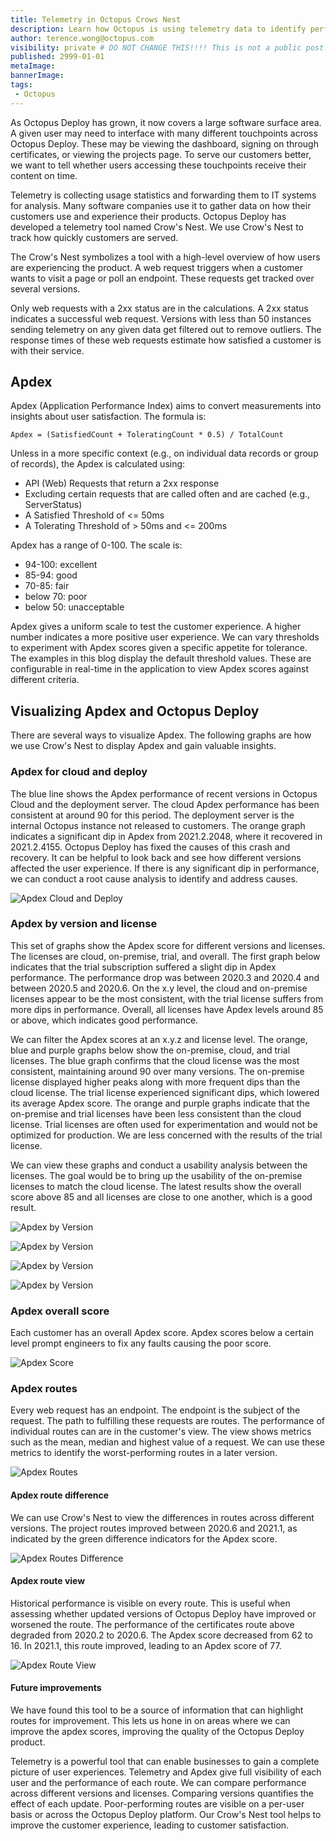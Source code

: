 ```yaml
---
title: Telemetry in Octopus Crows Nest
description: Learn how Octopus is using telemetry data to identify performance metrics for our customers
author: terence.wong@octopus.com
visibility: private # DO NOT CHANGE THIS!!!! This is not a public post!
published: 2999-01-01
metaImage: 
bannerImage: 
tags:
 - Octopus
---
```


As Octopus Deploy has grown, it now covers a large software surface area. A given user may need to interface with many different touchpoints across Octopus Deploy. These may be viewing the dashboard, signing on through certificates, or viewing the projects page. To serve our customers better, we want to tell whether users accessing these touchpoints receive their content on time.

Telemetry is collecting usage statistics and forwarding them to IT systems for analysis. Many software companies use it to gather data on how their customers use and experience their products. Octopus Deploy has developed a telemetry tool named Crow's Nest. We use Crow's Nest to track how quickly customers are served.

The Crow's Nest symbolizes a tool with a high-level overview of how users are experiencing the product. A web request triggers when a customer wants to visit a page or poll an endpoint. These requests get tracked over several versions. 

Only web requests with a 2xx status are in the calculations. A 2xx status indicates a successful web request. Versions with less than 50 instances sending telemetry on any given data get filtered out to remove outliers. The response times of these web requests estimate how satisfied a customer is with their service. 

## Apdex

Apdex (Application Performance Index) aims to convert measurements into insights about user satisfaction. The formula is:


    Apdex = (SatisfiedCount + ToleratingCount * 0.5) / TotalCount
 
Unless in a more specific context (e.g., on individual data records or group of records), the Apdex is calculated using:

- API (Web) Requests that return a 2xx response
- Excluding certain requests that are called often and are cached (e.g., ServerStatus)
- A Satisfied Threshold of <= 50ms
- A Tolerating Threshold of > 50ms and <= 200ms

Apdex has a range of 0-100. The scale is:
- 94-100: excellent
- 85-94: good
- 70-85: fair
- below 70: poor
- below 50: unacceptable

Apdex gives a uniform scale to test the customer experience. A higher number indicates a more positive user experience.  We can vary thresholds to experiment with Apdex scores given a specific appetite for tolerance. The examples in this blog display the default threshold values. These are configurable in real-time in the application to view Apdex scores against different criteria.
 
## Visualizing Apdex and Octopus Deploy

There are several ways to visualize Apdex. The following graphs are how we use Crow's Nest to display Apdex and gain valuable insights.

### Apdex for cloud and deploy

The blue line shows the Apdex performance of recent versions in Octopus Cloud and the deployment server. The cloud Apdex performance has been consistent at around 90 for this period. The deployment server is the internal Octopus instance not released to customers. The orange graph indicates a significant dip in Apdex from 2021.2.2048, where it recovered in 2021.2.4155. Octopus Deploy has fixed the causes of this crash and recovery. It can be helpful to look back and see how different versions affected the user experience. If there is any significant dip in performance, we can conduct a root cause analysis to identify and address causes.

![Apdex Cloud and Deploy](apdex-cloud-deploy.png "Apdex Cloud and Deploy")

### Apdex by version and license

This set of graphs show the Apdex score for different versions and licenses. The licenses are cloud, on-premise, trial, and overall.  The first graph below indicates that the trial subscription suffered a slight dip in Apdex performance. The performance drop was between 2020.3 and 2020.4 and between 2020.5 and 2020.6. On the x.y level, the cloud and on-premise licenses appear to be the most consistent, with the trial license suffers from more dips in performance. Overall, all licenses have Apdex levels around 85 or above, which indicates good performance.

We can filter the Apdex scores at an x.y.z and license level. The orange, blue and purple graphs below show the on-premise, cloud, and trial licenses. The blue graph confirms that the cloud license was the most consistent, maintaining around 90 over many versions. The on-premise license displayed higher peaks along with more frequent dips than the cloud license. The trial license experienced significant dips, which lowered its average Apdex score. The orange and purple graphs indicate that the on-premise and trial licenses have been less consistent than the cloud license. Trial licenses are often used for experimentation and would not be optimized for production. We are less concerned with the results of the trial license. 

We can view these graphs and conduct a usability analysis between the licenses. The goal would be to bring up the usability of the on-premise licenses to match the cloud license. The latest results show the overall score above 85 and all licenses are close to one another, which is a good result.

![Apdex by Version](apdex-by-version.png "Apdex by Version")

![Apdex by Version](apdex-by-version-z-onprem.png "Apdex by Version")

![Apdex by Version](apdex-by-version-z-cloud.png "Apdex by Version")

![Apdex by Version](apdex-by-version-z-trial.png "Apdex by Version")


<!--### Apdex customer view

![Apdex Customer View](apdex-customer.png "Apdex Customer View")-->

### Apdex overall score

Each customer has an overall Apdex score. Apdex scores below a certain level prompt engineers to fix any faults causing the poor score.

![Apdex Score](apdex-score.png "Apdex Score")

### Apdex routes

Every web request has an endpoint. The endpoint is the subject of the request. The path to fulfilling these requests are routes. The performance of individual routes can are in the customer's view. The view shows metrics such as the mean, median and highest value of a request. We can use these metrics to identify the worst-performing routes in a later version.

![Apdex Routes](apdex-route.png "Apdex Routes")

#### Apdex route difference

We can use Crow's Nest to view the differences in routes across different versions. The project routes improved between 2020.6 and 2021.1, as indicated by the green difference indicators for the Apdex score.

![Apdex Routes Difference](apdex-route-diff.png "Apdex Routes Difference")

#### Apdex route view

Historical performance is visible on every route. This is useful when assessing whether updated versions of Octopus Deploy have improved or worsened the route. The performance of the certificates route above degraded from 2020.2 to 2020.6. The Apdex score decreased from 62 to 16. In 2021.1, this route improved, leading to an Apdex score of 77.

![Apdex Route View](apdex-route-view.png "Apdex Route View")

#### Future improvements

We have found this tool to be a source of information that can highlight routes for improvement. This lets us hone in on areas where we can improve the apdex scores, improving the quality of the Octopus Deploy product. 

<!--![Apdex Routes Difference](apdex-route-dashboard.png "Apdex Routes Difference")-->

Telemetry is a powerful tool that can enable businesses to gain a complete picture of user experiences. Telemetry and Apdex give full visibility of each user and the performance of each route. We can compare performance across different versions and licenses. Comparing versions quantifies the effect of each update. Poor-performing routes are visible on a per-user basis or across the Octopus Deploy platform. Our Crow's Nest tool helps to improve the customer experience, leading to customer satisfaction.


